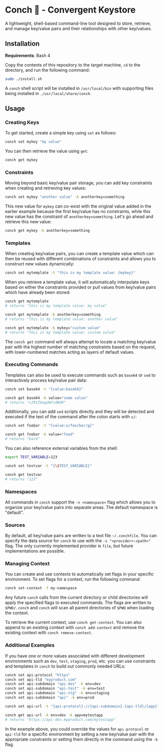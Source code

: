 # Conch 🐚 - Convergent Keystore

A lightweight, shell-based command-line tool designed to store, retrieve, and manage key/value pairs and their relationships with other key/values.

## Installation

**Requirements**: Bash 4

Copy the contents of this repository to the target machine, `cd` to the directory, and run the following command:

```bash
sudo ./install.sh
```

A `conch` shell script will be installed in `/usr/local/bin` with supporting files being installed in `./usr/local/share/conch`.

## Usage

### Creating Keys

To get started, create a simple key using `set` as follows:

```bash
conch set mykey "my value"
```

You can then retrieve the value using `get`:

```bash
conch get mykey
```

### Constraints

Moving beyond basic key/value pair storage, you can add key constraints when creating and retrieving key values:

```bash
conch set mykey "another value" -k anotherkey=something
```

This new value for `mykey` can co-exist with the original value added in the earlier example because the first key/value has no constraints, while this new value has the constraint of `anotherkey=something`. Let's go ahead and retrieve this new value:

```bash
conch get mykey -k anotherkey=something
```

### Templates

When creating key/value pairs, you can create a template value which can then be reused with different combinations of constraints and allows you to construct new values dynamically:

```bash
conch set mytemplate -t "this is my template value: {mykey}"
```

When you retrieve a template value, it will automatically interpolate keys based on either the constraints provided or pull values from key/value pairs which have already been stored:

```bash
conch get mytemplate
# returns "this is my template value: my value"

conch get mytemplate -k anotherkey=something
# returns "this is my template value: another value"

conch get mytemplate -k mykey="custom value"
# returns "this is my template value: custom value"
```

The `conch get` command will always attempt to locate a matching key/value pair with the highest number of matching constraints based on the request, with lower-numbered matches acting as layers of default values.

### Executing Commands

Templates can also be used to execute commands such as `base64` or `sed` to interactively process key/value pair data:

```bash
conch set base64 -t "{value:base64}"

conch get base64 -k value="some value"
# returns "c29tZVwgdmFsdWUK"
```

Additionally, you can add `sed` scripts directly and they will be detected and executed if the text of the command after the colon starts with `s/`:

```bash
conch set foobar -t "{value:s/foo/bar/g}"

conch get foobar -k value="food"
# returns "bard"
```

You can also reference external variables from the shell:

```bash
export TEST_VARIABLE=123

conch set testvar -t "{\$TEST_VARIABLE}"

conch get testvar
# returns "123"
```

### Namespaces

All commands in `conch` support the `-n <namespace>` flag which allows you to organize your key/value pairs into separate areas. The default namespace is "default".

### Sources

By default, all key/value pairs are written to a text file `~/.conchfile`. You can specify the data source for `conch` to use with the `-s "<provider>:<path>"` flag. The only currently implemented provider is `file`, but future implementations are possible.

### Managing Context

You can create and use contexts to automatically set flags in your specific environment. To set flags for a context, run the following command:

```bash
conch set-context -f my-namespace
```

Any future `conch` calls from the current directory or child directories will apply the specified flags to executed commands. The flags are written to `$PWD/.conch` and `conch` will scan all parent directories of `$PWD` when loading the context.

To retrieve the current context, use `conch get-context`. You can also append to an existing context with `conch add-context` and remove the existing context with `conch remove-context`.

### Additional Examples

If you have one or more values associated with different development environments such as `dev`, `test`, `staging`, `prod`, etc. you can use constraints and templates in `conch` to build out commonly needed URLs:

```bash
conch set api-protocol "https"
conch set api-tld "myproduct.com"
conch set api-subdomain "api-dev" -k env=dev
conch set api-subdomain "api-test" -k env=test
conch set api-subdomain "api-stg" -k env=staging
conch set api-subdomain "api" -k env=prod

conch set api-url -t "{api-protocol}://{api-subdomain}.{api-tld}/{app}"

conch get api-url -k env=dev -k app=mytestapp
# returns "https://api-dev.myproduct.com/mytestapp"
```

In the example above, you could override the values for `api-protocol` or `api-tld` for a specific environment by setting a new key/value pair with the appropriate constraints or setting them directly in the command using the `-k` flag.